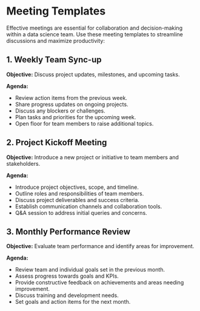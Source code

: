 # Meeting Templates

Effective meetings are essential for collaboration and decision-making within a data science team. Use these meeting templates to streamline discussions and maximize productivity:

## 1. Weekly Team Sync-up

**Objective:** Discuss project updates, milestones, and upcoming tasks.

**Agenda:**
- Review action items from the previous week.
- Share progress updates on ongoing projects.
- Discuss any blockers or challenges.
- Plan tasks and priorities for the upcoming week.
- Open floor for team members to raise additional topics.

## 2. Project Kickoff Meeting

**Objective:** Introduce a new project or initiative to team members and stakeholders.

**Agenda:**
- Introduce project objectives, scope, and timeline.
- Outline roles and responsibilities of team members.
- Discuss project deliverables and success criteria.
- Establish communication channels and collaboration tools.
- Q&A session to address initial queries and concerns.

## 3. Monthly Performance Review

**Objective:** Evaluate team performance and identify areas for improvement.

**Agenda:**
- Review team and individual goals set in the previous month.
- Assess progress towards goals and KPIs.
- Provide constructive feedback on achievements and areas needing improvement.
- Discuss training and development needs.
- Set goals and action items for the next month.